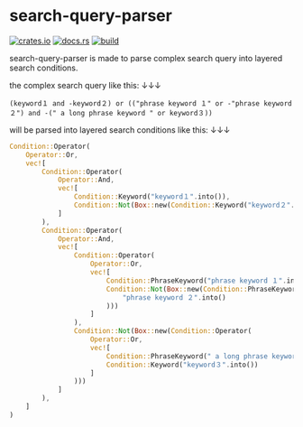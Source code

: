 # search-query-parser

[![crates.io](https://img.shields.io/crates/v/search-query-parser.svg)](https://crates.io/crates/search-query-parser)
[![docs.rs](https://docs.rs/search-query-parser/badge.svg)](https://docs.rs/search-query-parser)
[![build](https://github.com/dimmy82/search-query-parser/actions/workflows/build_and_test.yml/badge.svg)](https://github.com/dimmy82/search-query-parser/actions)

search-query-parser is made to parse complex search query into layered search conditions.

the complex search query like this: ↓↓↓

`(keyword１ and -keyword２) or (("phrase keyword １" or -"phrase keyword ２") and -(" a long phrase keyword " or keyword３))`

will be parsed into layered search conditions like this: ↓↓↓

```Rust
Condition::Operator(
    Operator::Or,
    vec![
        Condition::Operator(
            Operator::And,
            vec![
                Condition::Keyword("keyword１".into()),
                Condition::Not(Box::new(Condition::Keyword("keyword２".into()))),
            ]
        ),
        Condition::Operator(
            Operator::And,
            vec![
                Condition::Operator(
                    Operator::Or,
                    vec![
                        Condition::PhraseKeyword("phrase keyword １".into()),
                        Condition::Not(Box::new(Condition::PhraseKeyword(
                            "phrase keyword ２".into()
                        )))
                    ]
                ),
                Condition::Not(Box::new(Condition::Operator(
                    Operator::Or,
                    vec![
                        Condition::PhraseKeyword(" a long phrase keyword ".into()),
                        Condition::Keyword("keyword３".into())
                    ]
                )))
            ]
        ),
    ]
)
```
